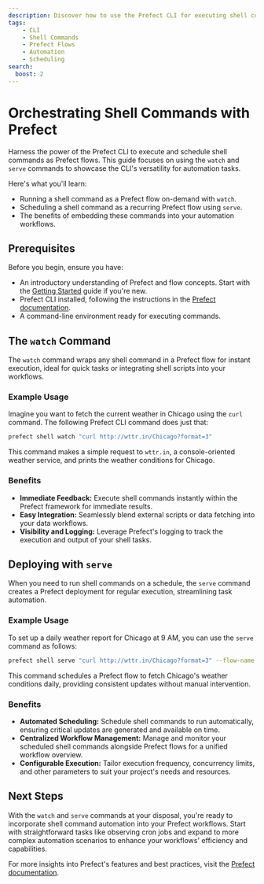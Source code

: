 ```yaml
---
description: Discover how to use the Prefect CLI for executing shell commands as flows.
tags:
    - CLI
    - Shell Commands
    - Prefect Flows
    - Automation
    - Scheduling
search:
  boost: 2
---
```


# Orchestrating Shell Commands with Prefect
Harness the power of the Prefect CLI to execute and schedule shell commands as Prefect flows. This guide focuses on using the `watch` and `serve` commands to showcase the CLI's versatility for automation tasks.

Here's what you'll learn:

- Running a shell command as a Prefect flow on-demand with `watch`.
- Scheduling a shell command as a recurring Prefect flow using `serve`.
- The benefits of embedding these commands into your automation workflows.

## Prerequisites
Before you begin, ensure you have:

- An introductory understanding of Prefect and flow concepts. Start with the [Getting Started](/getting-started/quickstart/) guide if you're new.
- Prefect CLI installed, following the instructions in the [Prefect documentation](/getting-started/installation/).
- A command-line environment ready for executing commands.

## The `watch` Command
The `watch` command wraps any shell command in a Prefect flow for instant execution, ideal for quick tasks or integrating shell scripts into your workflows.

### Example Usage
Imagine you want to fetch the current weather in Chicago using the `curl` command. The following Prefect CLI command does just that:

```bash
prefect shell watch "curl http://wttr.in/Chicago?format=3"
```

This command makes a simple request to `wttr.in`, a console-oriented weather service, and prints the weather conditions for Chicago.

### Benefits
- **Immediate Feedback:** Execute shell commands instantly within the Prefect framework for immediate results.
- **Easy Integration:** Seamlessly blend external scripts or data fetching into your data workflows.
- **Visibility and Logging:** Leverage Prefect's logging to track the execution and output of your shell tasks.

## Deploying with `serve`
When you need to run shell commands on a schedule, the `serve` command creates a Prefect deployment for regular execution, streamlining task automation.

### Example Usage
To set up a daily weather report for Chicago at 9 AM, you can use the `serve` command as follows:

```bash
prefect shell serve "curl http://wttr.in/Chicago?format=3" --flow-name "Daily Chicago Weather Report" --cron-schedule "0 9 * * *" --deployment-name "Chicago Weather"
```

This command schedules a Prefect flow to fetch Chicago's weather conditions daily, providing consistent updates without manual intervention.

### Benefits
- **Automated Scheduling:** Schedule shell commands to run automatically, ensuring critical updates are generated and available on time.
- **Centralized Workflow Management:** Manage and monitor your scheduled shell commands alongside Prefect flows for a unified workflow overview.
- **Configurable Execution:** Tailor execution frequency, concurrency limits, and other parameters to suit your project's needs and resources.

## Next Steps
With the `watch` and `serve` commands at your disposal, you're ready to incorporate shell command automation into your Prefect workflows. Start with straightforward tasks like observing cron jobs and expand to more complex automation scenarios to enhance your workflows' efficiency and capabilities.

For more insights into Prefect's features and best practices, visit the [Prefect documentation](https://docs.prefect.io/).
